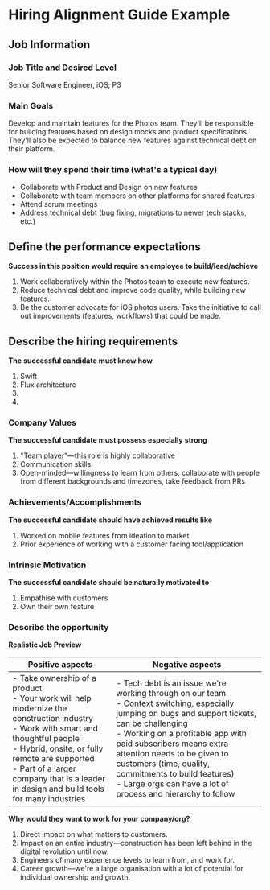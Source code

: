 # Hiring Alignment Guide Example

## Job Information
### Job Title and Desired Level
Senior Software Engineer, iOS; P3

### Main Goals
Develop and maintain features for the Photos team. They'll be responsible for building features based on design mocks and product specifications. They'll also be expected to balance new features against technical debt on their platform.

### How will they spend their time (what's a typical day)
- Collaborate with Product and Design on new features
- Collaborate with team members on other platforms for shared features
- Attend scrum meetings
- Address technical debt (bug fixing, migrations to newer tech stacks, etc.)

## Define the performance expectations
**Success in this position would require an employee to build/lead/achieve**

1. Work collaboratively within the Photos team to execute new features.
2. Reduce technical debt and improve code quality, while building new features.
3. Be the customer advocate for iOS photos users. Take the initiative to call out improvements (features, workflows) that could be made.

## Describe the hiring requirements
**The successful candidate must know how**

1. Swift
2. Flux architecture
3. 
4. 

### Company Values
**The successful candidate must possess especially strong**

1. "Team player"—this role is highly collaborative
2. Communication skills
3. Open-minded—willingness to learn from others, collaborate with people from different backgrounds and timezones, take feedback from PRs

### Achievements/Accomplishments
**The successful candidate should have achieved results like**

1. Worked on mobile features from ideation to market  
2. Prior experience of working with a customer facing tool/application

### Intrinsic Motivation
**The successful candidate should be naturally motivated to**

1. Empathise with customers
2. Own their own feature

### Describe the opportunity
**Realistic Job Preview**

| Positive aspects | Negative aspects |
| ---------------- | ---------------- |
| - Take ownership of a product<br>- Your work will help modernize the construction industry<br>- Work with smart and thoughtful people<br>- Hybrid, onsite, or fully remote are supported<br>- Part of a larger company that is a leader in design and build tools for many industries | - Tech debt is an issue we're working through on our team<br>- Context switching, especially jumping on bugs and support tickets, can be challenging<br>- Working on a profitable app with paid subscribers means extra attention needs to be given to customers (time, quality, commitments to build features)<br>- Large orgs can have a lot of process and hierarchy to follow |

**Why would they want to work for your company/org?**

1. Direct impact on what matters to customers.
2. Impact on an entire industry—construction has been left behind in the digital revolution until now.
3. Engineers of many experience levels to learn from, and work for.
4. Career growth—we're a large organisation with a lot of potential for individual ownership and growth.